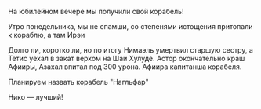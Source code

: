На юбилейном вечере мы получили свой корабель!

Утро понедельника, мы не спамши, со степенями истощения притопали к кораблю, а там Ирэи

Долго ли, коротко ли, но по итогу Нимаэль умертвил старшую сестру, а Тетис уехал в закат верхом на Шаи Хулуде.
Астор окончательно краш Афииры, Азахал впитал под 300 урона.
Афиира капитанша корабеля.

Планируем назвать корабель "Нагльфар"

Нико — лучший!


